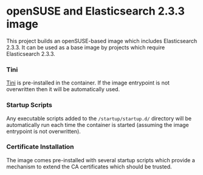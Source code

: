 # openSUSE and Elasticsearch 2.3.3 image

This project builds an openSUSE-based image which includes Elasticsearch 2.3.3. It can be used as a base image by projects which require Elasticsearch 2.3.3.

### Tini
[Tini](https://github.com/krallin/tini) is pre-installed in the container.  If the image entrypoint is not overwritten then it will be automatically used.

### Startup Scripts
Any executable scripts added to the `/startup/startup.d/` directory will be automatically run each time the container is started (assuming the image entrypoint is not overwritten).

### Certificate Installation
The image comes pre-installed with several startup scripts which provide a mechanism to extend the CA certificates which should be trusted.
